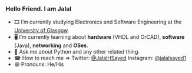 ### Hello Friend. I am Jalal

- 🎞 I’m currently studying Electronics and Software Engineering at the [University of Glasgow](https://www.gla.ac.uk/undergraduate/degrees/electronicsoftwareengineering/).
- 🖥 I’m currently learning about **hardware** (VHDL and OrCAD), **software** (Java), **networking** and **OSes**.
- 🐍 Ask me about Python and any other related thing.
- ☎ How to reach me => Twitter: [@JalalHSayed](https://twitter.com/JalalHSayed) Instagram: [@jalalsayed1](https://www.instagram.com/jalalsayed1/)
- 😄 Pronouns: He/His

<!-- <img src="https://github-readme-stats.vercel.app/api?username=JalalSayed1&&show_icons=true&title_color=ffffff&icon_color=bb2acf&text_color=daf7dc&bg_color=151515"> -->
